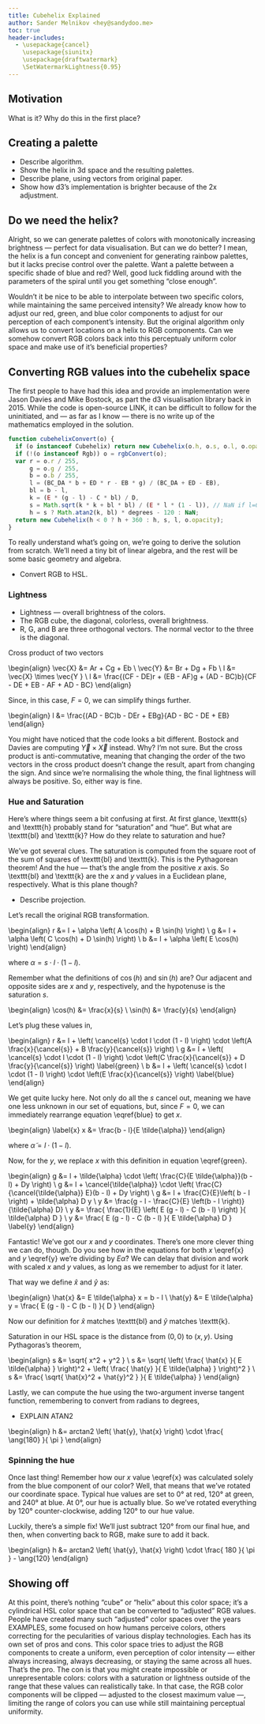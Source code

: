 ```yaml
---
title: Cubehelix Explained
author: Sander Melnikov <hey@sandydoo.me>
toc: true
header-includes:
  - \usepackage{cancel}
    \usepackage{siunitx}
    \usepackage{draftwatermark}
    \SetWatermarkLightness{0.95}
---
```



## Motivation

What is it?
Why do this in the first place?


## Creating a palette

- Describe algorithm.
- Show the helix in 3d space and the resulting palettes.
- Describe plane, using vectors from original paper.
- Show how d3’s implementation is brighter because of the 2x adjustment.


## Do we need the helix?

Alright, so we can generate palettes of colors with monotonically increasing brightness — perfect for data visualisation. But can we do better? I mean, the helix is a fun concept and convenient for generating rainbow palettes, but it lacks precise control over the palette. Want a palette between a specific shade of blue and red? Well, good luck fiddling around with the parameters of the spiral until you get something “close enough”.

Wouldn’t it be nice to be able to interpolate between two specific colors, while maintaining the same perceived intensity? We already know how to adjust our red, green, and blue color components to adjust for our perception of each component’s intensity. But the original algorithm only allows us to convert locations on a helix to RGB components. Can we somehow convert RGB colors back into this perceptualy uniform color space and make use of it’s beneficial properties?


## Converting RGB values into the cubehelix space

The first people to have had this idea and provide an implementation were Jason Davies and Mike Bostock, as part the d3 visualisation library back in 2015. While the code is open-source LINK, it can be difficult to follow for the uninitiated, and — as far as I know — there is no write up of the mathematics employed in the solution.

```javascript
function cubehelixConvert(o) {
  if (o instanceof Cubehelix) return new Cubehelix(o.h, o.s, o.l, o.opacity);
  if (!(o instanceof Rgb)) o = rgbConvert(o);
  var r = o.r / 255,
      g = o.g / 255,
      b = o.b / 255,
      l = (BC_DA * b + ED * r - EB * g) / (BC_DA + ED - EB),
      bl = b - l,
      k = (E * (g - l) - C * bl) / D,
      s = Math.sqrt(k * k + bl * bl) / (E * l * (1 - l)), // NaN if l=0 or l=1
      h = s ? Math.atan2(k, bl) * degrees - 120 : NaN;
  return new Cubehelix(h < 0 ? h + 360 : h, s, l, o.opacity);
}
```

To really understand what’s going on, we’re going to derive the solution from scratch. We’ll need a tiny bit of linear algebra, and the rest will be some basic geometry and algebra.

- Convert RGB to HSL.


### Lightness

- Lightness — overall brightness of the colors.
- The RGB cube, the diagonal, colorless, overall brightness.
- R, G, and B are three orthogonal vectors. The normal vector to the three is the diagonal.

Cross product of two vectors

\begin{align}
\vec{X} &= Ar + Cg + Eb \\
\vec{Y} &= Br + Dg + Fb \\
l &= \vec{X} \times \vec{Y } \\
l &= \frac{(CF - DE)r + (EB - AF)g + (AD - BC)b}{CF - DE + EB - AF + AD - BC}
\end{align}

Since, in this case, $F = 0$, we can simplify things further.

\begin{align}
l &= \frac{(AD - BC)b - DEr + EBg}{AD - BC - DE + EB}
\end{align}

You might have noticed that the code looks a bit different. Bostock and Davies are computing $\vec{Y} \times \vec{X}$ instead. Why? I’m not sure. But the cross product is anti-commutative, meaning that changing the order of the two vectors in the cross product doesn’t change the result, apart from changing the sign. And since we’re normalising the whole thing, the final lightness will always be positive. So, either way is fine.


### Hue and Saturation

Here’s where things seem a bit confusing at first. At first glance, \texttt{s} and \texttt{h} probably stand for “saturation” and “hue”. But what are \texttt{bl} and \texttt{k}? How do they relate to saturation and hue?

We’ve got several clues. The saturation is computed from the square root of the sum of squares of \texttt{bl} and \texttt{k}. This is the Pythagorean theorem! And the hue — that’s the angle from the positive $x$ axis. So \texttt{bl} and \texttt{k} are the $x$ and $y$ values in a Euclidean plane, respectively. What is this plane though?

- Describe projection.

Let’s recall the original RGB transformation.

\begin{align}
r &= l + \alpha \left( A \cos(h) + B \sin(h) \right) \\
g &= l + \alpha \left( C \cos(h) + D \sin(h) \right) \\
b &= l + \alpha \left( E \cos(h) \right)
\end{align}

where $\alpha = s \cdot l \cdot (1 - l)$.

Remember what the definitions of $\cos(h)$ and $\sin(h)$ are?
Our adjacent and opposite sides are $x$ and $y$, respectively, and the hypotenuse is the saturation $s$.

\begin{align}
\cos(h) &= \frac{x}{s} \\
\sin(h) &= \frac{y}{s}
\end{align}

Let’s plug these values in,

\begin{align}
r &= l + \left( \cancel{s} \cdot l \cdot (1 - l) \right) \cdot \left(A \frac{x}{\cancel{s}} + B \frac{y}{\cancel{s}} \right) \\
g &= l + \left( \cancel{s} \cdot l \cdot (1 - l) \right) \cdot \left(C \frac{x}{\cancel{s}} + D \frac{y}{\cancel{s}} \right) \label{green} \\
b &= l + \left( \cancel{s} \cdot l \cdot (1 - l) \right) \cdot \left(E \frac{x}{\cancel{s}} \right) \label{blue}
\end{align}

We get quite lucky here. Not only do all the $s$ cancel out, meaning we have one less unknown in our set of equations, but, since $F = 0$, we can immediately rearrange equation \eqref{blue} to get $x$.

\begin{align} \label{x}
x &= \frac{b - l}{E \tilde{\alpha}}
\end{align}

where $\tilde{\alpha} = l \cdot ( 1 - l )$.

Now, for the $y$, we replace $x$ with this definition in equation \eqref{green}.

\begin{align}
g &= l + \tilde{\alpha} \cdot \left( \frac{C}{E \tilde{\alpha}}(b - l) + Dy \right) \\
g &= l + \cancel{\tilde{\alpha}} \cdot \left( \frac{C}{\cancel{\tilde{\alpha}} E}(b - l) + Dy \right) \\
g &= l + \frac{C}{E}\left( b - l \right) + \tilde{\alpha} D y \\
y &= \frac{g - l - \frac{C}{E} \left(b - l \right)}{\tilde{\alpha} D} \\
y &= \frac{ \frac{1}{E} \left( E (g - l) - C (b - l) \right) }{ \tilde{\alpha} D } \\
y &= \frac{ E (g - l) - C (b - l) }{ E \tilde{\alpha} D } \label{y}
\end{align}

Fantastic! We’ve got our $x$ and $y$ coordinates. There’s one more clever thing we can do, though. Do you see how in the equations for both $x$ \eqref{x} and $y$ \eqref{y} we’re dividing by $E \tilde{\alpha}$? We can delay that division and work with scaled $x$ and $y$ values, as long as we remember to adjust for it later.

That way we define $\hat{x}$ and $\hat{y}$ as:

\begin{align}
\hat{x} &= E \tilde{\alpha} x = b - l \\
\hat{y} &= E \tilde{\alpha} y = \frac{ E (g - l) - C (b - l) }{ D }
\end{align}

Now our definition for $\hat{x}$ matches \texttt{bl} and $\hat{y}$ matches \texttt{k}.

Saturation in our HSL space is the distance from $(0, 0)$ to $(x, y)$. Using Pythagoras’s theorem,

\begin{align}
s &= \sqrt{ x^2 + y^2 } \\
s &= \sqrt{ \left( \frac{ \hat{x} }{ E \tilde{\alpha} } \right)^2 + \left( \frac{ \hat{y} }{ E \tilde{\alpha} } \right)^2 } \\
s &= \frac{ \sqrt{ \hat{x}^2 + \hat{y}^2 } }{ E \tilde{\alpha} }
\end{align}

Lastly, we can compute the hue using the two-argument inverse tangent function, remembering to convert from radians to degrees,

- EXPLAIN ATAN2

\begin{align}
h &= arctan2 \left( \hat{y}, \hat{x} \right) \cdot \frac{ \ang{180} }{ \pi }
\end{align}


### Spinning the hue

Once last thing! Remember how our $x$ value \eqref{x} was calculated solely from the blue component of our color? Well, that means that we’ve rotated our coordinate space. Typical hue values are set to $\ang{0}$ at red, $\ang{120}$ at green, and $\ang{240}$ at blue. At $\ang{0}$, our hue is actually blue. So we’ve rotated everything by $\ang{120}$ counter-clockwise, adding $\ang{120}$ to our hue value.

Luckily, there’s a simple fix! We’ll just subtract $\ang{120}$ from our final hue, and then, when converting back to RGB, make sure to add it back.

\begin{align}
h &= arctan2 \left( \hat{y}, \hat{x} \right) \cdot \frac{ 180 }{ \pi } - \ang{120}
\end{align}


## Showing off

At this point, there’s nothing “cube” or “helix” about this color space; it’s a cylindrical HSL color space that can be converted to “adjusted” RGB values. People have created many such “adjusted” color spaces over the years EXAMPLES, some focused on how humans perceive colors, others correcting for the pecularities of various display technologies. Each has its own set of pros and cons. This color space tries to adjust the RGB components to create a uniform, even perception of color intensity — either always increasing, always decreasing, or staying the same across all hues. That’s the pro. The con is that you might create impossible or unrepresentable colors: colors with a saturation or lightness outside of the range that these values can realistically take. In that case, the RGB color components will be clipped — adjusted to the closest maximum value —, limiting the range of colors you can use while still maintaining perceptual uniformity.

